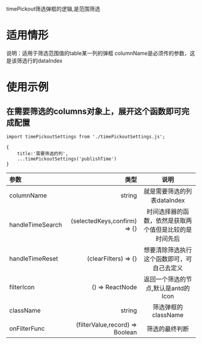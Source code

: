 timePickout筛选弹框的逻辑,是范围筛选

# 适用情形
说明：适用于筛选范围值的table某一列的弹框
columnName是必须传的参数，这是该筛选行的dataIndex

# 使用示例
## 在需要筛选的columns对象上，展开这个函数即可完成配置
```
import timePickoutSettings from './timePickoutSettings.js';

{
    title:'需要筛选的列',
    ...timePickoutSettings('publishTime')
}
```

| 参数 | 类型 | 说明 |
| :-----| ----: | :----: |
| columnName | string | 就是需要筛选的列表dataIndex |
| handleTimeSearch | (selectedKeys,confirm) => {}   | 时间选择器的函数，依然是获取两个值但是比较的是时间先后 |
| handleTimeReset | (clearFilters) => {} |  想要清除筛选执行这个函数即可，可自己去定义 |
| filterIcon | () => ReactNode | 返回一个筛选的节点,默认是antd的Icon<Icon type="caret-down" /> |
| className | string | 筛选弹框的className |
| onFilterFunc | (filterValue,record) => Boolean | 筛选的最终判断 |